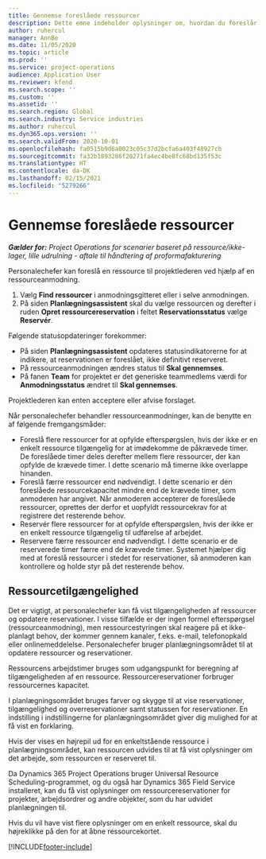 ```yaml
---
title: Gennemse foreslåede ressourcer
description: Dette emne indeholder oplysninger om, hvordan du foreslår projektressourcer.
author: ruhercul
manager: AnnBe
ms.date: 11/05/2020
ms.topic: article
ms.prod: ''
ms.service: project-operations
audience: Application User
ms.reviewer: kfend
ms.search.scope: ''
ms.custom: ''
ms.assetid: ''
ms.search.region: Global
ms.search.industry: Service industries
ms.author: ruhercul
ms.dyn365.ops.version: ''
ms.search.validFrom: 2020-10-01
ms.openlocfilehash: fa0515b9d6a0023c05c37d2bcfa6a403f48927cb
ms.sourcegitcommit: fa32b1893286f20271fa4ec4be8fc68bd135f53c
ms.translationtype: HT
ms.contentlocale: da-DK
ms.lasthandoff: 02/15/2021
ms.locfileid: "5279266"
---
```

# <a name="review-proposed-resources"></a>Gennemse foreslåede ressourcer

_**Gælder for:** Project Operations for scenarier baseret på ressource/ikke-lager, lille udrulning - aftale til håndtering af proformafakturering_

Personalechefer kan foreslå en ressource til projektlederen ved hjælp af en ressourceanmodning.

1. Vælg **Find ressourcer** i anmodningsgitteret eller i selve anmodningen.
2. På siden **Planlægningsassistent** skal du vælge ressourcen og derefter i ruden **Opret ressourcereservation** i feltet **Reservationsstatus** vælge **Reservér**.

Følgende statusopdateringer forekommer:

- På siden **Planlægningsassistent** opdateres statusindikatorerne for at indikere, at reservationen er foreslået, ikke definitivt reserveret.
- På ressourceanmodningen ændres status til **Skal gennemses**.
- På fanen **Team** for projektet er det generiske teammedlems værdi for **Anmodningsstatus** ændret til **Skal gennemses**.

Projektlederen kan enten acceptere eller afvise forslaget.

Når personalechefer behandler ressourceanmodninger, kan de benytte en af følgende fremgangsmåder:

- Foreslå flere ressourcer for at opfylde efterspørgslen, hvis der ikke er en enkelt ressource tilgængelig for at imødekomme de påkrævede timer. De foreslåede timer deles derefter mellem flere ressourcer, der kan opfylde de krævede timer. I dette scenario må timerne ikke overlappe hinanden.
- Foreslå færre ressourcer end nødvendigt. I dette scenario er den foreslåede ressourcekapacitet mindre end de krævede timer, som anmoderen har angivet. Når anmoderen accepterer de foreslåede ressourcer, oprettes der derfor et uopfyldt ressourcekrav for at registrere det resterende behov.
- Reservér flere ressourcer for at opfylde efterspørgslen, hvis der ikke er en enkelt ressource tilgængelig til udførelse af arbejdet.
- Reservere færre ressourcer end nødvendigt. I dette scenario er de reserverede timer færre end de krævede timer. Systemet hjælper dig med at foreslå ressourcer i stedet for reservationer, så anmoderen kan kontrollere og holde styr på det resterende behov.

## <a name="resource-availability"></a>Ressourcetilgængelighed

Det er vigtigt, at personalechefer kan få vist tilgængeligheden af ressourcer og opdatere reservationer. I visse tilfælde er der ingen formel efterspørgsel (ressourceanmodning), men ressourcestyringen skal reagere på et ikke-planlagt behov, der kommer gennem kanaler, f.eks. e-mail, telefonopkald eller onlinemeddelelse. Personalechefer bruger planlægningsområdet til at opdatere ressourcer og reservationer.

Ressourcens arbejdstimer bruges som udgangspunkt for beregning af tilgængeligheden af en ressource. Ressourcereservationer forbruger ressourcernes kapacitet.

I planlægningsområdet bruges farver og skygge til at vise reservationer, tilgængelighed og overreservationer samt statussen for reservationer. En indstilling i indstillingerne for planlægningsområdet giver dig mulighed for at få vist en forklaring.

Hvis der vises en højrepil ud for en enkeltstående ressource i planlægningsområdet, kan ressourcen udvides til at få vist oplysninger om det arbejde, som ressourcen er reserveret til.

Da Dynamics 365 Project Operations bruger Universal Resource Scheduling-programmet, og du også har Dynamics 365 Field Service installeret, kan du få vist oplysninger om ressourcereservationer for projekter, arbejdsordrer og andre objekter, som du har udvidet planlægningen til.

Hvis du vil have vist flere oplysninger om en enkelt ressource, skal du højreklikke på den for at åbne ressourcekortet.



[!INCLUDE[footer-include](../includes/footer-banner.md)]